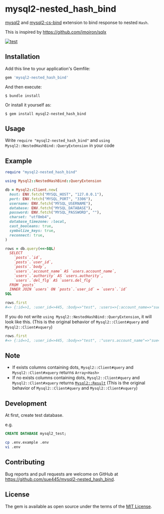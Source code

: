 # mysql2-nested_hash_bind
[mysql2](https://github.com/brianmario/mysql2) and [mysql2-cs-bind](https://github.com/tagomoris/mysql2-cs-bind) extension to bind response to nested `Hash`.

This is inspired by https://github.com/jmoiron/sqlx

[![test](https://github.com/sue445/mysql2-nested_hash_bind/actions/workflows/test.yml/badge.svg)](https://github.com/sue445/mysql2-nested_hash_bind/actions/workflows/test.yml)

## Installation

Add this line to your application's Gemfile:

```ruby
gem 'mysql2-nested_hash_bind'
```

And then execute:

    $ bundle install

Or install it yourself as:

    $ gem install mysql2-nested_hash_bind

## Usage
Write `require "mysql2-nested_hash_bind"` and `using Mysql2::NestedHashBind::QueryExtension` in your code

## Example
```ruby
require "mysql2-nested_hash_bind"

using Mysql2::NestedHashBind::QueryExtension

db = Mysql2::Client.new(
  host: ENV.fetch("MYSQL_HOST", "127.0.0.1"),
  port: ENV.fetch("MYSQL_PORT", "3306"),
  username: ENV.fetch("MYSQL_USERNAME"),
  database: ENV.fetch("MYSQL_DATABASE"),
  password: ENV.fetch("MYSQL_PASSWORD", ""),
  charset: "utf8mb4",
  database_timezone: :local,
  cast_booleans: true,
  symbolize_keys: true,
  reconnect: true,
)

rows = db.query(<<~SQL)
  SELECT
    `posts`.`id`,
    `posts`.`user_id`,
    `posts`.`body`,
    `users`.`account_name` AS `users.account_name`,
    `users`.`authority` AS `users.authority`,
    `users`.`del_flg` AS `users.del_flg`
  FROM `posts`
  INNER JOIN `users` ON `posts`.`user_id` = `users`.`id`
SQL

rows.first
#=> {:id=>1, :user_id=>445, :body=>"test", :users=>{:account_name=>"sue445", :authority=>false, :del_flg=>false}}
```

If you do not write `using Mysql2::NestedHashBind::QueryExtension`, it will look like this. (This is the original behavior of `Mysql2::Client#query` and `Mysql2::Client#xquery`)

```ruby
rows.first
#=> {:id=>1, :user_id=>445, :body=>"test", :"users.account_name"=>"sue445", :"users.authority"=>false, :"users.del_flg"=>false}
```

## Note
* If exists columns containing dots, `Mysql2::Client#query` and `Mysql2::Client#xquery` returns `Array<Hash>`
* If no exists columns containing dots, `Mysql2::Client#query` and `Mysql2::Client#xquery` returns [`Mysql2::Result`](https://www.rubydoc.info/gems/mysql2/Mysql2/Result) (This is the original behavior of `Mysql2::Client#query` and `Mysql2::Client#xquery`)

## Development
At first, create test database.

e.g.

```sql
CREATE DATABASE mysql2_test;
```

```bash
cp .env.example .env
vi .env
```

## Contributing

Bug reports and pull requests are welcome on GitHub at https://github.com/sue445/mysql2-nested_hash_bind.

## License

The gem is available as open source under the terms of the [MIT License](https://opensource.org/licenses/MIT).
